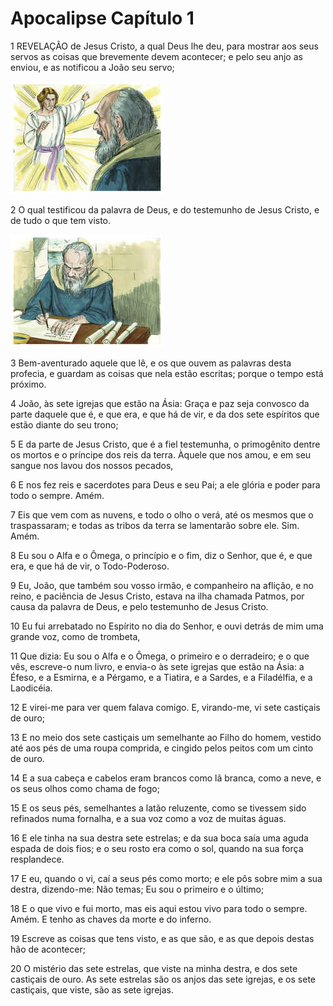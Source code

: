 # Apocalipse Capítulo 1

1	REVELAÇÃO de Jesus Cristo, a qual Deus lhe deu, para mostrar aos seus servos as coisas que brevemente devem acontecer; e pelo seu anjo as enviou, e as notificou a João seu servo;

![](.img/66_Re_01_01_RG.jpg)

2	O qual testificou da palavra de Deus, e do testemunho de Jesus Cristo, e de tudo o que tem visto.

![](.img/66_Re_01_02_RG.jpg)

3	Bem-aventurado aquele que lê, e os que ouvem as palavras desta profecia, e guardam as coisas que nela estão escritas; porque o tempo está próximo.

4	João, às sete igrejas que estão na Ásia: Graça e paz seja convosco da parte daquele que é, e que era, e que há de vir, e da dos sete espíritos que estão diante do seu trono;

5	E da parte de Jesus Cristo, que é a fiel testemunha, o primogênito dentre os mortos e o príncipe dos reis da terra. Àquele que nos amou, e em seu sangue nos lavou dos nossos pecados,

6	E nos fez reis e sacerdotes para Deus e seu Pai; a ele glória e poder para todo o sempre. Amém.

7	Eis que vem com as nuvens, e todo o olho o verá, até os mesmos que o traspassaram; e todas as tribos da terra se lamentarão sobre ele. Sim. Amém.

8	Eu sou o Alfa e o Ômega, o princípio e o fim, diz o Senhor, que é, e que era, e que há de vir, o Todo-Poderoso.

9	Eu, João, que também sou vosso irmão, e companheiro na aflição, e no reino, e paciência de Jesus Cristo, estava na ilha chamada Patmos, por causa da palavra de Deus, e pelo testemunho de Jesus Cristo.

10	Eu fui arrebatado no Espírito no dia do Senhor, e ouvi detrás de mim uma grande voz, como de trombeta,

11	Que dizia: Eu sou o Alfa e o Ômega, o primeiro e o derradeiro; e o que vês, escreve-o num livro, e envia-o às sete igrejas que estão na Ásia: a Éfeso, e a Esmirna, e a Pérgamo, e a Tiatira, e a Sardes, e a Filadélfia, e a Laodicéia.

12	E virei-me para ver quem falava comigo. E, virando-me, vi sete castiçais de ouro;

13	E no meio dos sete castiçais um semelhante ao Filho do homem, vestido até aos pés de uma roupa comprida, e cingido pelos peitos com um cinto de ouro.

14	E a sua cabeça e cabelos eram brancos como lã branca, como a neve, e os seus olhos como chama de fogo;

15	E os seus pés, semelhantes a latão reluzente, como se tivessem sido refinados numa fornalha, e a sua voz como a voz de muitas águas.

16	E ele tinha na sua destra sete estrelas; e da sua boca saía uma aguda espada de dois fios; e o seu rosto era como o sol, quando na sua força resplandece.

17	E eu, quando o vi, caí a seus pés como morto; e ele pôs sobre mim a sua destra, dizendo-me: Não temas; Eu sou o primeiro e o último;

18	E o que vivo e fui morto, mas eis aqui estou vivo para todo o sempre. Amém. E tenho as chaves da morte e do inferno.

19	Escreve as coisas que tens visto, e as que são, e as que depois destas hão de acontecer;

20	O mistério das sete estrelas, que viste na minha destra, e dos sete castiçais de ouro. As sete estrelas são os anjos das sete igrejas, e os sete castiçais, que viste, são as sete igrejas.

